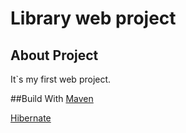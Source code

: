 # Library web project
## About Project
It`s my first web project.

##Build With
[Maven](https://maven.apache.org/)  

[Hibernate](http://hibernate.org/)
